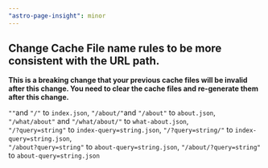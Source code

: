 ```yaml
---
"astro-page-insight": minor
---
```


## Change Cache File name rules to be more consistent with the URL path.

**This is a breaking change that your previous cache files will be invalid after this change. You need to clear the cache files and re-generate them after this change.**

`""`and `"/"` to `index.json`, `"/about/"`and `"/about"` to `about.json`, `"/what/about"` and `"/what/about/"` to `what-about.json`,  
`"/?query=string"` to `index-query=string.json`, `"/?query=string/"` to `index-query=string.json`,  
`"/about?query=string"` to `about-query=string.json`, `"/about/?query=string"` to `about-query=string.json`
